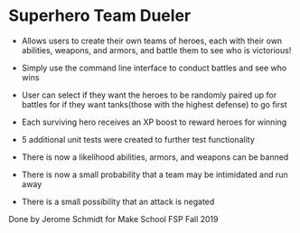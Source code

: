 # Superhero Team Dueler #

* Allows users to create their own teams of heroes, each with their own abilities, weapons, and armors, and battle them to see who is victorious!

* Simply use the command line interface to conduct battles and see who wins

* User can select if they want the heroes to be randomly paired up for battles for if they want tanks(those with the highest defense) to go first

* Each surviving hero receives an XP boost to reward heroes for winning

* 5 additional unit tests were created to further test functionality

* There is now a likelihood abilities, armors, and weapons  can be banned

* There is now a small probability that a team may be intimidated and run away

* There is a small possibility that an attack is negated

Done by Jerome Schmidt for Make School FSP Fall 2019
